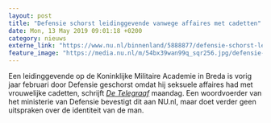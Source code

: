 ```yaml
---
layout: post
title: "Defensie schorst leidinggevende vanwege affaires met cadetten"
date: Mon, 13 May 2019 09:01:18 +0200
category: nieuws
externe_link: "https://www.nu.nl/binnenland/5888877/defensie-schorst-leidinggevende-vanwege-affaires-met-cadetten.html"
feature_image: "https://media.nu.nl/m/54bx39wan99q_sqr256.jpg/defensie-schorst-leidinggevende-vanwege-affaires-met-cadetten.jpg"
---
```


Een leidinggevende op de Koninklijke Militaire Academie in Breda is vorig jaar februari door Defensie geschorst omdat hij seksuele affaires had met vrouwelijke cadetten, schrijft <a href="https://www.telegraaf.nl/nieuws/3576064/kapitein-had-handen-vol-aan-seksaffaires" target="_blank"><em>De Telegraaf</em></a> maandag. Een woordvoerder van het ministerie van Defensie bevestigt dit aan NU.nl, maar doet verder geen uitspraken over de identiteit van de man.
